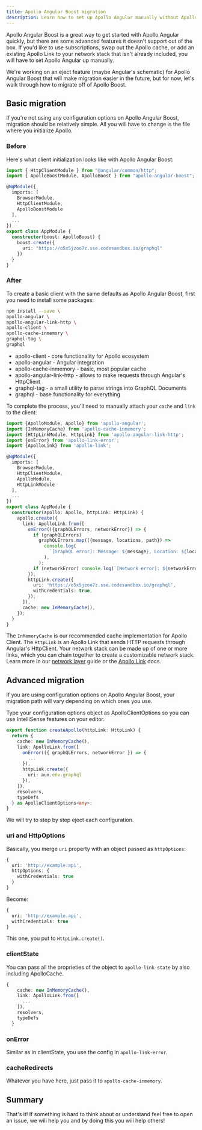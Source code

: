 ```yaml
---
title: Apollo Angular Boost migration
description: Learn how to set up Apollo Angular manually without Apollo Angular Boost
---
```


Apollo Angular Boost is a great way to get started with Apollo Angular quickly, but there are some advanced features it doesn't support out of the box. If you'd like to use subscriptions, swap out the Apollo cache, or add an existing Apollo Link to your network stack that isn't already included, you will have to set Apollo Angular up manually.

We're working on an eject feature (maybe Angular's schematic) for Apollo Angular Boost that will make migration easier in the future, but for now, let's walk through how to migrate off of Apollo Boost.

## Basic migration

If you're not using any configuration options on Apollo Angular Boost, migration should be relatively simple. All you will have to change is the file where you initialize Apollo.

### Before

Here's what client initialization looks like with Apollo Angular Boost:

```ts
import { HttpClientModule } from "@angular/common/http";
import { ApolloBoostModule, ApolloBoost } from "apollo-angular-boost";

@NgModule({
  imports: [
    BrowserModule,
    HttpClientModule,
    ApolloBoostModule
  ],
  ...
})
export class AppModule {
  constructor(boost: ApolloBoost) {
    boost.create({
      uri: "https://o5x5jzoo7z.sse.codesandbox.io/graphql"
    })
  }
}
```

### After

To create a basic client with the same defaults as Apollo Angular Boost, first you need to install some packages:

```bash
npm install --save \
apollo-angular \
apollo-angular-link-http \
apollo-client \
apollo-cache-inmemory \
graphql-tag \
graphql
```

- apollo-client - core functionality for Apollo ecosystem
- apollo-angular - Angular integration
- apollo-cache-inmemory - basic, most popular cache
- apollo-angular-link-http - allows to make requests through Angular's HttpClient
- graphql-tag - a small utility to parse strings into GraphQL Documents
- graphql - base functionality for everything

To complete the process, you'll need to manually attach your `cache` and `link` to the client:

```ts
import {ApolloModule, Apollo} from 'apollo-angular';
import {InMemoryCache} from 'apollo-cache-inmemory';
import {HttpLinkModule, HttpLink} from 'apollo-angular-link-http';
import {onError} from 'apollo-link-error';
import {ApolloLink} from 'apollo-link';

@NgModule({
  imports: [
    BrowserModule,
    HttpClientModule,
    ApolloModule,
    HttpLinkModule
  ],
  ...
})
export class AppModule {
  constructor(apollo: Apollo, httpLink: HttpLink) {
    apollo.create({
      link: ApolloLink.from([
        onError(({graphQLErrors, networkError}) => {
          if (graphQLErrors)
            graphQLErrors.map(({message, locations, path}) =>
              console.log(
                `[GraphQL error]: Message: ${message}, Location: ${locations}, Path: ${path}`,
              ),
            );
          if (networkError) console.log(`[Network error]: ${networkError}`);
        }),
        httpLink.create({
          uri: 'https://o5x5jzoo7z.sse.codesandbox.io/graphql',
          withCredentials: true,
        }),
      ]),
      cache: new InMemoryCache(),
    });
  }
}
```

The `InMemoryCache` is our recommended cache implementation for Apollo Client. The `HttpLink` is an Apollo Link that sends HTTP requests through Angular's HttpClient. Your network stack can be made up of one or more links, which you can chain together to create a customizable network stack. Learn more in our [network layer](/basics/network-layer/) guide or the [Apollo Link](https://www.apollographql.com/docs/link/) docs.

## Advanced migration

If you are using configuration options on Apollo Angular Boost, your migration path will vary depending on which ones you use.

Type your configuration options object as ApolloClientOptions so you can use IntelliSense features on your editor.
```ts
export function createApollo(httpLink: HttpLink) {
  return {
    cache: new InMemoryCache(),
    link: ApolloLink.from([
      onError(({ graphQLErrors, networkError }) => {
        ...
      }),
      httpLink.create({
        uri: aux.env.graphql
      }),
    ]),
    resolvers,
    typeDefs
  } as ApolloClientOptions<any>;
}
```

We will try to step by step eject each configuration.

### uri and HttpOptions

Basically, you merge `uri` property with an object passed as `httpOptions`:

```ts
{
  uri: 'http://example.api',
  httpOptions: {
    withCredentials: true
  }
}
```

Become:

```ts
{
  uri: 'http://example.api',
  withCredentials: true
}
```

This one, you put to `HttpLink.create()`.

### clientState

You can pass all the proprieties of the object to `apollo-link-state` by also including ApolloCache.
```ts
{
    cache: new InMemoryCache(),
    link: ApolloLink.from([
      ...
    ]),
    resolvers,
    typeDefs
  }
```

### onError

Similar as in clientState, you use the config in `apollo-link-error`.

### cacheRedirects

Whatever you have here, just pass it to `apollo-cache-inmemory`.

## Summary

That's it! If something is hard to think about or understand feel free to open an issue, we will help you and by doing this you will help others!
